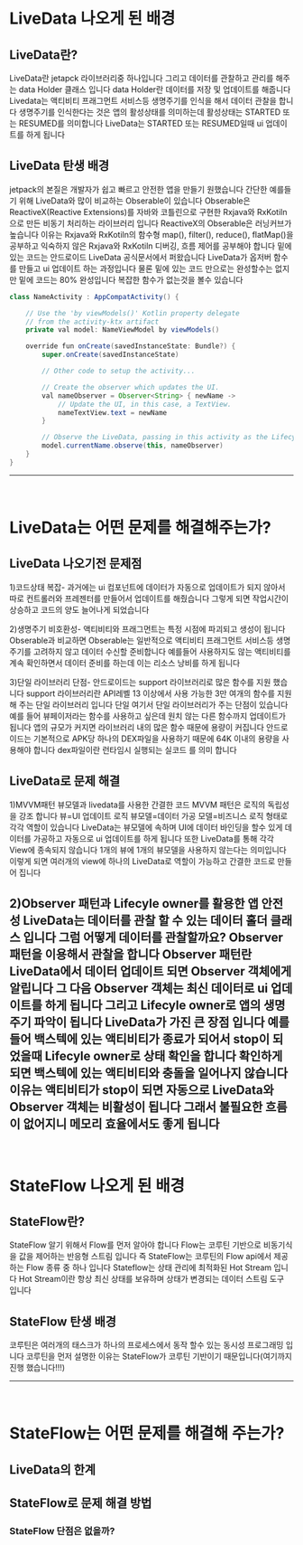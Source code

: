 # LiveData 나오게 된 배경
## LiveData란?
LiveData란 jetapck 라이브러리중 하나입니다 그리고 데이터를 관찰하고 관리를 해주는 data Holder 클래스 입니다 data Holder란 데이터를 저장 및 업데이트를 해줍니다 Livedata는 액티비티 프래그먼트 서비스등 생명주기를 인식을 해서 데이터 관찰을 합니다 생명주기를 인식한다는 것은 앱의 활성상태를 의미하는데 활성상태는 STARTED 또는 RESUMED를 의미합니다 LiveData는 STARTED 또는 RESUMED일때 ui 업데이트를 하게 됩니다


## LiveData 탄생 배경
jetpack의 본질은 개발자가 쉽고 빠르고 안전한 앱을 만들기 원했습니다 간단한 예를들기 위해 LiveData와 많이 비교하는 Obserable이 있습니다 Obserable은 ReactiveX(Reactive Extensions)를 자바와 코틀린으로 구현한 Rxjava와 RxKotiln으로 만든 비동기 처리하는 라이브러리 입니다 ReactiveX의 Obserable은 러닝커브가 높습니다 이유는 Rxjava와 RxKotiln의 함수형  map(), filter(), reduce(), flatMap()을 공부하고 익숙하지 않은 Rxjava와 RxKotiln 디버깅, 흐름 제어를 공부해야 합니다
밑에 있는 코드는 안드로이드 LiveData 공식문서에서 퍼왔습니다 LiveData가 옵저버 함수를 만들고 ui 업데이트 하는 과정입니다 물론 밑에 있는 코드 만으로는 완성할수는 없지만 밑에 코드는 80% 완성입니다 복잡한 함수가 없는것을 볼수 있습니다

```java
class NameActivity : AppCompatActivity() {

    // Use the 'by viewModels()' Kotlin property delegate
    // from the activity-ktx artifact
    private val model: NameViewModel by viewModels()

    override fun onCreate(savedInstanceState: Bundle?) {
        super.onCreate(savedInstanceState)

        // Other code to setup the activity...

        // Create the observer which updates the UI.
        val nameObserver = Observer<String> { newName ->
            // Update the UI, in this case, a TextView.
            nameTextView.text = newName
        }

        // Observe the LiveData, passing in this activity as the LifecycleOwner and the observer.
        model.currentName.observe(this, nameObserver)
    }
}
```
---  
</br>

# LiveData는 어떤 문제를 해결해주는가?
## LiveData 나오기전 문제점
1)코드상태 복잡- 과거에는 ui 컴포넌트에 데이터가 자동으로 업데이트가 되지 않아서 따로 컨트롤러와 프레젠터를 만들어서 업데이트를 해줬습니다 그렇게 되면 작업시간이 상승하고 코드의 양도 늘어나게 되었습니다

2)생명주기 비호환성- 액티비티와 프래그먼트는 특정 시점에 파괴되고 생성이 됩니다 Obserable과 비교하면 Obserable는 일반적으로 액티비티 프래그먼트 서비스등 생명주기를 고려하지 않고 데이터 수신할 준비합니다 예를들어 사용하지도 않는 액티비티를 계속 확인하면서 데이터 준비를 하는데 이는 리소스 낭비를 하게 됩니다

3)단일 라이브러리 단점- 안드로이드는 support 라이브러리로 많은 함수를 지원 했습니다 support 라이브러리란 API레벨 13 이상에서 사용 가능한 3만 여개의 함수를 지원해 주는 단일 라이브러리 입니다 단일 여기서 단일 라이브러리가 주는 단점이 있습니다 예를 들어 뷰페이저라는 함수를 사용하고 싶은데 원치 않는 다른 함수까지 업데이트가 됩니다 앱의 규모가 커지면 라이브러리 내의 많은 함수 때문에 용량이 커집니다 안드로이드는 기본적으로 APK당 하나의 DEX파일을 사용하기 때문에 64K 이내의 용량을 사용해야 합니다 dex파일이란 런타임시 실행되는 실코드 를 의미 합니다


## LiveData로 문제 해결
1)MVVM패턴 뷰모델과 livedata를 사용한 간결한 코드
MVVM 패턴은 로직의 독립성을 강조 합니다 뷰=UI 업데이트 로직 뷰모델=데이터 가공 모델=비즈니스 로직 형태로 각각 역할이 있습니다 LiveData는 뷰모델에 속하며 UI에 데이터 바인딩을 할수 있게 데이터를 가공하고 자동으로 ui 업데이트를 하게 됩니다 또한 LiveData를 통해 각각 View에 종속되지 않습니다 1개의 뷰에 1개의 뷰모델을 사용하지 않는다는 의미입니다 이렇게 되면 여러개의 view에 하나의 LiveData로 역할이 가능하고 간결한 코드로 만들어 집니다


2)Observer 패턴과 Lifecyle owner를 활용한 앱 안전성
LiveData는 데이터를 관찰 할 수 있는 데이터 홀더 클래스 입니다 그럼 어떻게 데이터를 관찰할까요? Observer 패턴을 이용해서 관찰을 합니다 Observer 패턴란 LiveData에서 데이터 업데이트 되면 Observer 객체에게 알립니다 그 다음 Observer 객체는 최신 데이터로 ui 업데이트를 하게 됩니다 그리고 Lifecyle owner로 앱의 생명주기 파악이 됩니다 LiveData가 가진 큰 장점 입니다 예를들어 백스텍에 있는 액티비티가 종료가 되어서 stop이 되었을때 Lifecyle owner로 상태 확인을 합니다 확인하게 되면 백스텍에 있는 액티비티와 충돌을 일어나지 않습니다 이유는 액티비티가 stop이 되면 자동으로 LiveData와 Observer 객체는 비활성이 됩니다 그래서 불필요한 흐름이 없어지니 메모리 효율에서도 좋게 됩니다
---  
</br>

# StateFlow 나오게 된 배경
## StateFlow란?
StateFlow 알기 위해서 Flow를 먼저 알아야 합니다 Flow는 코루틴 기반으로 비동기식을 값을 제어하는 반응형 스트림 입니다 즉 StateFlow는 코루틴의 Flow api에서 제공하는 Flow 종류 중 하나 입니다 Stateflow는 상태 관리에 최적화된 Hot Stream 입니다 Hot Stream이란 항상 최신 상태를 보유하며 상태가 변경되는 데이터 스트림 도구 입니다


## StateFlow 탄생 배경
코루틴은 여러개의 태스크가 하나의 프로세스에서 동작 할수 있는 동시성 프로그래밍 입니다 코루틴을 먼저 설명한 이유는 StateFlow가 코루틴 기반이기 때문입니다(여기까지 진행 했습니다!!!)  

---  
</br>

# StateFlow는 어떤 문제를 해결해 주는가?
## LiveData의 한계


## StateFlow로 문제 해결 방법


### StateFlow 단점은 없을까?
